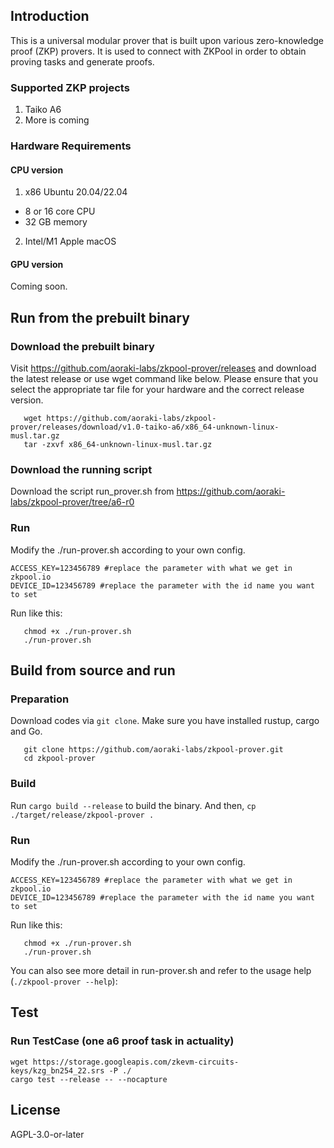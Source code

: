 ## Introduction

This is a universal modular prover that is built upon various zero-knowledge proof (ZKP) provers. 
It is used to connect with ZKPool in order to obtain proving tasks and generate proofs.

### Supported ZKP projects

1. Taiko A6
2. More is coming

### Hardware Requirements

#### CPU version

1. x86 Ubuntu 20.04/22.04
- 8 or 16 core CPU
- 32 GB memory
2. Intel/M1 Apple macOS

#### GPU version

Coming soon.

## Run from the prebuilt binary

### Download the prebuilt binary

Visit https://github.com/aoraki-labs/zkpool-prover/releases and download the latest release or use wget command like below. 
Please ensure that you select the appropriate tar file for your hardware and the correct release version.
```
   wget https://github.com/aoraki-labs/zkpool-prover/releases/download/v1.0-taiko-a6/x86_64-unknown-linux-musl.tar.gz
   tar -zxvf x86_64-unknown-linux-musl.tar.gz
```

### Download the running script

Download the script run_prover.sh from https://github.com/aoraki-labs/zkpool-prover/tree/a6-r0

### Run

Modify the ./run-prover.sh according to your own config.
```
ACCESS_KEY=123456789 #replace the parameter with what we get in zkpool.io
DEVICE_ID=123456789 #replace the parameter with the id name you want to set
```

Run like this:
```
   chmod +x ./run-prover.sh
   ./run-prover.sh
```

## Build from source and run

### Preparation

Download codes via `git clone`. Make sure you have installed rustup, cargo and Go.
```
   git clone https://github.com/aoraki-labs/zkpool-prover.git
   cd zkpool-prover
```


### Build

Run `cargo build --release` to build the binary.
And then, 
`cp ./target/release/zkpool-prover .`

### Run

Modify the ./run-prover.sh according to your own config.
```
ACCESS_KEY=123456789 #replace the parameter with what we get in zkpool.io
DEVICE_ID=123456789 #replace the parameter with the id name you want to set
```

Run like this:
```
   chmod +x ./run-prover.sh
   ./run-prover.sh
```
You can also see more detail in run-prover.sh and refer to the usage help (`./zkpool-prover --help`):

## Test

### Run TestCase (one a6 proof task in actuality)

```
wget https://storage.googleapis.com/zkevm-circuits-keys/kzg_bn254_22.srs -P ./
cargo test --release -- --nocapture
```

## License

AGPL-3.0-or-later
